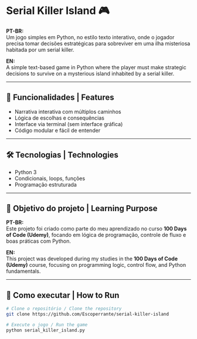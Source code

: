 # Serial Killer Island 🎮

**PT-BR:**  
Um jogo simples em Python, no estilo texto interativo, onde o jogador precisa tomar decisões estratégicas para sobreviver em uma ilha misteriosa habitada por um serial killer.

**EN:**  
A simple text-based game in Python where the player must make strategic decisions to survive on a mysterious island inhabited by a serial killer.

---

## 🚀 Funcionalidades | Features

- Narrativa interativa com múltiplos caminhos  
- Lógica de escolhas e consequências  
- Interface via terminal (sem interface gráfica)  
- Código modular e fácil de entender

---

## 🛠️ Tecnologias | Technologies

- Python 3  
- Condicionais, loops, funções  
- Programação estruturada

---

## 🧠 Objetivo do projeto | Learning Purpose

**PT-BR:**  
Este projeto foi criado como parte do meu aprendizado no curso **100 Days of Code (Udemy)**, focando em lógica de programação, controle de fluxo e boas práticas com Python.

**EN:**  
This project was developed during my studies in the **100 Days of Code (Udemy)** course, focusing on programming logic, control flow, and Python fundamentals.

---

## 📂 Como executar | How to Run

```bash
# Clone o repositório / Clone the repository
git clone https://github.com/Escoperrante/serial-killer-island

# Execute o jogo / Run the game
python serial_killer_island.py

